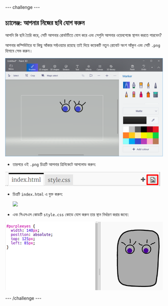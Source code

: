 \--- challenge \---

## চ্যালেঞ্জ: আপনার নিজের ছবি যোগ করুন

আপনি কি ছবি তৈরি করে, সেটি আপনার রোবটটিতে যোগ করে এবং সেগুলি আপনার ওয়েবপেজে স্থাপন করতে পারবেন?

আপনার কম্পিউটারে যা কিছু আঁকার সফ্টওয়্যার রয়েছে তাই দিয়ে কয়েকটি নতুন রোবোট অংশ আঁকুন এবং সেটি `.png` হিসাবে সেভ করুন।

![স্ক্রিনশট](images/robot-eyes-edit.png)

+ তারপরে ওই `.png` চিত্রটি আপনার ত্রিনিকেটে আপলোড করুন:

![স্ক্রীনশট](images/robot-image-add.png)

+ চিত্রটি `index.html` এ যুক্ত করুন: 

    <img id="purpleeyes" src="purpleeyes.png">
    

+ এবং সিএসএস কোডটি `style.css` কোডে যোগ করুন তার স্থান নির্ধারণ করার জন্যে:

![স্ক্রীনশট](images/robot-use-purple-eyes.png)

\--- /challenge \---